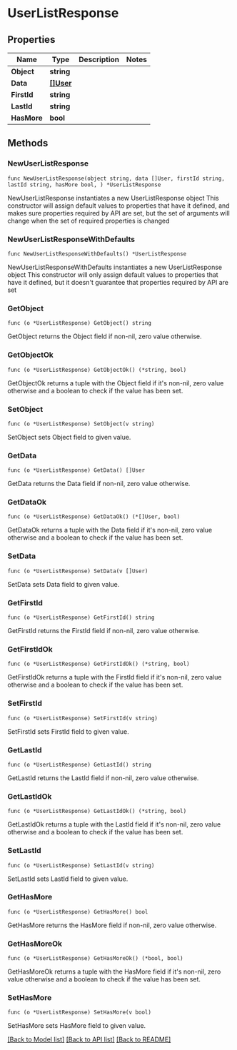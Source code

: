 # UserListResponse

## Properties

Name | Type | Description | Notes
------------ | ------------- | ------------- | -------------
**Object** | **string** |  | 
**Data** | [**[]User**](User.md) |  | 
**FirstId** | **string** |  | 
**LastId** | **string** |  | 
**HasMore** | **bool** |  | 

## Methods

### NewUserListResponse

`func NewUserListResponse(object string, data []User, firstId string, lastId string, hasMore bool, ) *UserListResponse`

NewUserListResponse instantiates a new UserListResponse object
This constructor will assign default values to properties that have it defined,
and makes sure properties required by API are set, but the set of arguments
will change when the set of required properties is changed

### NewUserListResponseWithDefaults

`func NewUserListResponseWithDefaults() *UserListResponse`

NewUserListResponseWithDefaults instantiates a new UserListResponse object
This constructor will only assign default values to properties that have it defined,
but it doesn't guarantee that properties required by API are set

### GetObject

`func (o *UserListResponse) GetObject() string`

GetObject returns the Object field if non-nil, zero value otherwise.

### GetObjectOk

`func (o *UserListResponse) GetObjectOk() (*string, bool)`

GetObjectOk returns a tuple with the Object field if it's non-nil, zero value otherwise
and a boolean to check if the value has been set.

### SetObject

`func (o *UserListResponse) SetObject(v string)`

SetObject sets Object field to given value.


### GetData

`func (o *UserListResponse) GetData() []User`

GetData returns the Data field if non-nil, zero value otherwise.

### GetDataOk

`func (o *UserListResponse) GetDataOk() (*[]User, bool)`

GetDataOk returns a tuple with the Data field if it's non-nil, zero value otherwise
and a boolean to check if the value has been set.

### SetData

`func (o *UserListResponse) SetData(v []User)`

SetData sets Data field to given value.


### GetFirstId

`func (o *UserListResponse) GetFirstId() string`

GetFirstId returns the FirstId field if non-nil, zero value otherwise.

### GetFirstIdOk

`func (o *UserListResponse) GetFirstIdOk() (*string, bool)`

GetFirstIdOk returns a tuple with the FirstId field if it's non-nil, zero value otherwise
and a boolean to check if the value has been set.

### SetFirstId

`func (o *UserListResponse) SetFirstId(v string)`

SetFirstId sets FirstId field to given value.


### GetLastId

`func (o *UserListResponse) GetLastId() string`

GetLastId returns the LastId field if non-nil, zero value otherwise.

### GetLastIdOk

`func (o *UserListResponse) GetLastIdOk() (*string, bool)`

GetLastIdOk returns a tuple with the LastId field if it's non-nil, zero value otherwise
and a boolean to check if the value has been set.

### SetLastId

`func (o *UserListResponse) SetLastId(v string)`

SetLastId sets LastId field to given value.


### GetHasMore

`func (o *UserListResponse) GetHasMore() bool`

GetHasMore returns the HasMore field if non-nil, zero value otherwise.

### GetHasMoreOk

`func (o *UserListResponse) GetHasMoreOk() (*bool, bool)`

GetHasMoreOk returns a tuple with the HasMore field if it's non-nil, zero value otherwise
and a boolean to check if the value has been set.

### SetHasMore

`func (o *UserListResponse) SetHasMore(v bool)`

SetHasMore sets HasMore field to given value.



[[Back to Model list]](../README.md#documentation-for-models) [[Back to API list]](../README.md#documentation-for-api-endpoints) [[Back to README]](../README.md)



